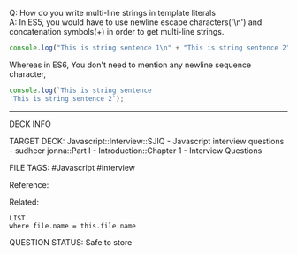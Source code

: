 Q: How do you write multi-line strings in template literals  
A: In ES5, you would have to use newline escape characters('\\n') and concatenation symbols(+) in order to get multi-line strings.
```javascript
console.log("This is string sentence 1\n" + "This is string sentence 2");
```
Whereas in ES6, You don't need to mention any newline sequence character,
```javascript
console.log(`This is string sentence
'This is string sentence 2`);
```
<!--ID: 1693596694490-->

---

DECK INFO

TARGET DECK: Javascript::Interview::SJIQ - Javascript interview questions - sudheer jonna::Part I - Introduction::Chapter 1 - Interview Questions

FILE TAGS: #Javascript #Interview

Reference:

Related:

```dataview
LIST
where file.name = this.file.name
```

QUESTION STATUS: Safe to store